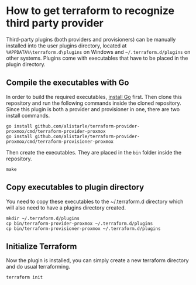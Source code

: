 # How to get terraform to recognize third party provider

Third-party plugins (both providers and provisioners) can be manually installed into the user plugins directory, 
located at `%APPDATA%\terraform.d\plugins` on Windows and `~/.terraform.d/plugins` on other systems. Plugins come
with executables that have to be placed in the plugin directory.

## Compile the executables with Go

In order to build the required executables, [install Go](https://golang.org/doc/install) first. Then clone this
repository and run the following commands inside the cloned repository. Since this plugin is both a provider and 
provisioner in one, there are two install commands.

```
go install github.com/alistarle/terraform-provider-proxmox/cmd/terraform-provider-proxmox
go install github.com/alistarle/terraform-provider-proxmox/cmd/terraform-provisioner-proxmox
```

Then create the executables. They are placed in the `bin` folder inside the repository.

```
make
```

## Copy executables to plugin directory

You need to copy these executables to the ~/.terraform.d directory which will also need to have a plugins directory 
created.

```shell
mkdir ~/.terraform.d/plugins
cp bin/terraform-provider-proxmox ~/.terraform.d/plugins
cp bin/terraform-provisioner-proxmox ~/.terraform.d/plugins
```

## Initialize Terraform

Now the plugin is installed, you can simply create a new terraform directory and do usual terraforming.

```
terraform init
```
